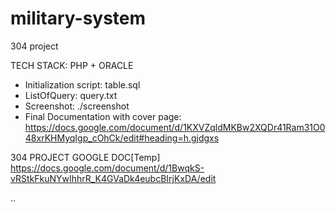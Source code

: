 # military-system
304 project

TECH STACK:  PHP + ORACLE

- Initialization script: table.sql
- ListOfQuery: query.txt
- Screenshot: ./screenshot
- Final Documentation with cover page:
https://docs.google.com/document/d/1KXVZqldMKBw2XQDr41Ram31O048xrKHMyqIgp_cOhCk/edit#heading=h.gjdgxs




304 PROJECT GOOGLE DOC[Temp]
https://docs.google.com/document/d/1BwqkS-vRStkFkuNYwIhhrR_K4GVaDk4eubcBIrjKxDA/edit






..
